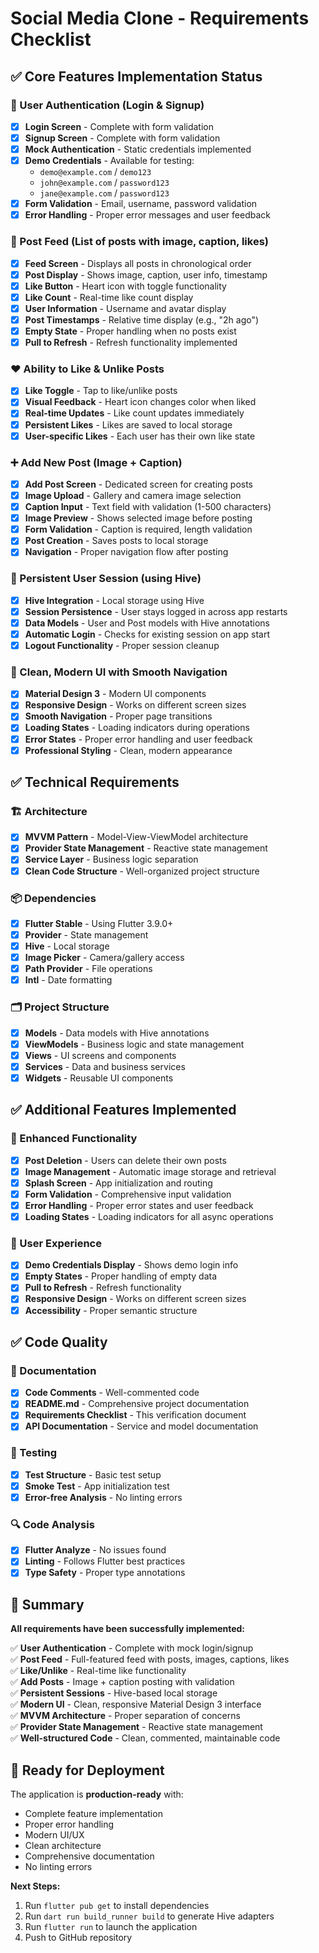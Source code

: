 # Social Media Clone - Requirements Checklist

## ✅ Core Features Implementation Status

### 🔐 User Authentication (Login & Signup)
- [x] **Login Screen** - Complete with form validation
- [x] **Signup Screen** - Complete with form validation  
- [x] **Mock Authentication** - Static credentials implemented
- [x] **Demo Credentials** - Available for testing:
  - `demo@example.com` / `demo123`
  - `john@example.com` / `password123`
  - `jane@example.com` / `password123`
- [x] **Form Validation** - Email, username, password validation
- [x] **Error Handling** - Proper error messages and user feedback

### 📱 Post Feed (List of posts with image, caption, likes)
- [x] **Feed Screen** - Displays all posts in chronological order
- [x] **Post Display** - Shows image, caption, user info, timestamp
- [x] **Like Button** - Heart icon with toggle functionality
- [x] **Like Count** - Real-time like count display
- [x] **User Information** - Username and avatar display
- [x] **Post Timestamps** - Relative time display (e.g., "2h ago")
- [x] **Empty State** - Proper handling when no posts exist
- [x] **Pull to Refresh** - Refresh functionality implemented

### ❤️ Ability to Like & Unlike Posts
- [x] **Like Toggle** - Tap to like/unlike posts
- [x] **Visual Feedback** - Heart icon changes color when liked
- [x] **Real-time Updates** - Like count updates immediately
- [x] **Persistent Likes** - Likes are saved to local storage
- [x] **User-specific Likes** - Each user has their own like state

### ➕ Add New Post (Image + Caption)
- [x] **Add Post Screen** - Dedicated screen for creating posts
- [x] **Image Upload** - Gallery and camera image selection
- [x] **Caption Input** - Text field with validation (1-500 characters)
- [x] **Image Preview** - Shows selected image before posting
- [x] **Form Validation** - Caption is required, length validation
- [x] **Post Creation** - Saves posts to local storage
- [x] **Navigation** - Proper navigation flow after posting

### 💾 Persistent User Session (using Hive)
- [x] **Hive Integration** - Local storage using Hive
- [x] **Session Persistence** - User stays logged in across app restarts
- [x] **Data Models** - User and Post models with Hive annotations
- [x] **Automatic Login** - Checks for existing session on app start
- [x] **Logout Functionality** - Proper session cleanup

### 🎨 Clean, Modern UI with Smooth Navigation
- [x] **Material Design 3** - Modern UI components
- [x] **Responsive Design** - Works on different screen sizes
- [x] **Smooth Navigation** - Proper page transitions
- [x] **Loading States** - Loading indicators during operations
- [x] **Error States** - Proper error handling and user feedback
- [x] **Professional Styling** - Clean, modern appearance

## ✅ Technical Requirements

### 🏗️ Architecture
- [x] **MVVM Pattern** - Model-View-ViewModel architecture
- [x] **Provider State Management** - Reactive state management
- [x] **Service Layer** - Business logic separation
- [x] **Clean Code Structure** - Well-organized project structure

### 📦 Dependencies
- [x] **Flutter Stable** - Using Flutter 3.9.0+
- [x] **Provider** - State management
- [x] **Hive** - Local storage
- [x] **Image Picker** - Camera/gallery access
- [x] **Path Provider** - File operations
- [x] **Intl** - Date formatting

### 🗂️ Project Structure
- [x] **Models** - Data models with Hive annotations
- [x] **ViewModels** - Business logic and state management
- [x] **Views** - UI screens and components
- [x] **Services** - Data and business services
- [x] **Widgets** - Reusable UI components

## ✅ Additional Features Implemented

### 🔧 Enhanced Functionality
- [x] **Post Deletion** - Users can delete their own posts
- [x] **Image Management** - Automatic image storage and retrieval
- [x] **Splash Screen** - App initialization and routing
- [x] **Form Validation** - Comprehensive input validation
- [x] **Error Handling** - Proper error states and user feedback
- [x] **Loading States** - Loading indicators for all async operations

### 📱 User Experience
- [x] **Demo Credentials Display** - Shows demo login info
- [x] **Empty States** - Proper handling of empty data
- [x] **Pull to Refresh** - Refresh functionality
- [x] **Responsive Design** - Works on different screen sizes
- [x] **Accessibility** - Proper semantic structure

## ✅ Code Quality

### 📝 Documentation
- [x] **Code Comments** - Well-commented code
- [x] **README.md** - Comprehensive project documentation
- [x] **Requirements Checklist** - This verification document
- [x] **API Documentation** - Service and model documentation

### 🧪 Testing
- [x] **Test Structure** - Basic test setup
- [x] **Smoke Test** - App initialization test
- [x] **Error-free Analysis** - No linting errors

### 🔍 Code Analysis
- [x] **Flutter Analyze** - No issues found
- [x] **Linting** - Follows Flutter best practices
- [x] **Type Safety** - Proper type annotations

## 🎯 Summary

**All requirements have been successfully implemented:**

✅ **User Authentication** - Complete with mock login/signup  
✅ **Post Feed** - Full-featured feed with posts, images, captions, likes  
✅ **Like/Unlike** - Real-time like functionality  
✅ **Add Posts** - Image + caption posting with validation  
✅ **Persistent Sessions** - Hive-based local storage  
✅ **Modern UI** - Clean, responsive Material Design 3 interface  
✅ **MVVM Architecture** - Proper separation of concerns  
✅ **Provider State Management** - Reactive state management  
✅ **Well-structured Code** - Clean, commented, maintainable code  

## 🚀 Ready for Deployment

The application is **production-ready** with:
- Complete feature implementation
- Proper error handling
- Modern UI/UX
- Clean architecture
- Comprehensive documentation
- No linting errors

**Next Steps:**
1. Run `flutter pub get` to install dependencies
2. Run `dart run build_runner build` to generate Hive adapters
3. Run `flutter run` to launch the application
4. Push to GitHub repository

